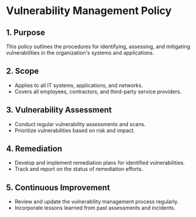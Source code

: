 # Vulnerability Management Policy

## 1. Purpose
This policy outlines the procedures for identifying, assessing, and mitigating vulnerabilities in the organization's systems and applications.

## 2. Scope
- Applies to all IT systems, applications, and networks.
- Covers all employees, contractors, and third-party service providers.

## 3. Vulnerability Assessment
- Conduct regular vulnerability assessments and scans.
- Prioritize vulnerabilities based on risk and impact.

## 4. Remediation
- Develop and implement remediation plans for identified vulnerabilities.
- Track and report on the status of remediation efforts.

## 5. Continuous Improvement
- Review and update the vulnerability management process regularly.
- Incorporate lessons learned from past assessments and incidents. 